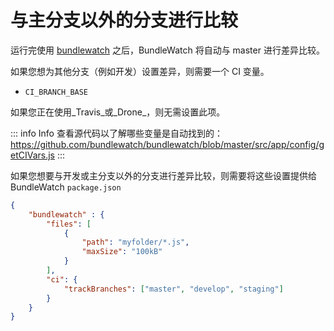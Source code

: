 # 与主分支以外的分支进行比较



运行完使用 [bundlewatch](/zh/guide/using-bundlewatch.md) 之后，BundleWatch 将自动与 master 进行差异比较。


如果您想为其他分支（例如开发）设置差异，则需要一个 CI 变量。
- `CI_BRANCH_BASE`

如果您正在使用_Travis_或_Drone_，则无需设置此项。



::: info Info
查看源代码以了解哪些变量是自动找到的： https://github.com/bundlewatch/bundlewatch/blob/master/src/app/config/getCIVars.js
:::





如果您想要与开发或主分支以外的分支进行差异比较，则需要将这些设置提供给 BundleWatch
`package.json`

```json
{
	"bundlewatch" : {
	    "files": [
	        {
	            "path": "myfolder/*.js",
	            "maxSize": "100kB"
	        }
        ],
        "ci": {
            "trackBranches": ["master", "develop", "staging"]
        }
    }
}
```



